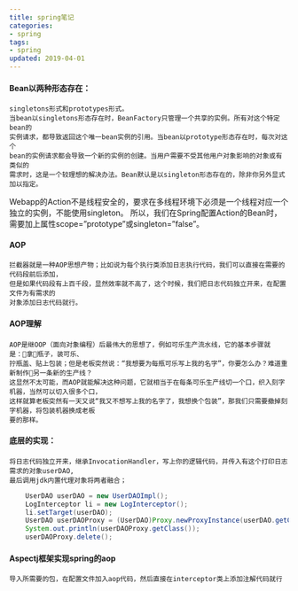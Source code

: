 ```yaml
---
title: spring笔记
categories: 
- spring
tags:
- spring
updated: 2019-04-01
---
```


#### Bean以两种形态存在：
    singletons形式和prototypes形式。
    当bean以singletons形态存在时，BeanFactory只管理一个共享的实例。所有对这个特定bean的
    实例请求，都导致返回这个唯一bean实例的引用。当bean以prototype形态存在时，每次对这个
    bean的实例请求都会导致一个新的实例的创建。当用户需要不受其他用户对象影响的对象或有类似的
    需求时，这是一个较理想的解决办法。Bean默认是以singleton形态存在的，除非你另外显式加以指定。

Webapp的Action不是线程安全的，要求在多线程环境下必须是一个线程对应一个独立的实例，不能使用singleton。
所以，我们在Spring配置Action的Bean时，需要加上属性scope=”prototype”或singleton=”false”。

#### AOP
    拦截器就是一种AOP思想产物；比如说为每个执行类添加日志执行代码，我们可以直接在需要的代码段前后添加，
    但是如果代码段有上百千段，显然效率就不高了，这个时候，我们把日志代码独立开来，在配置文件为有需求的
    对象添加日志代码就行。

#### AOP理解
    AOP是继OOP（面向对象编程）后最伟大的思想了，例如可乐生产流水线，它的基本步骤就是：拿瓶子，装可乐、
    拧瓶盖、贴上包装；但是老板突然说：“我想要为每瓶可乐写上我的名字”，你要怎么办？难道重新制作另一条新的生产线？
    这显然不太可能，而AOP就能解决这种问题，它就相当于在每条可乐生产线切一个口，织入刻字机器，当然可以切入很多个口，
    这样就算老板突然有一天又说“我又不想写上我的名字了，我想换个包装”，那我们只需要撤掉刻字机器，将包装机器换成老板
    要的那样。

#### 底层的实现：
    将日志代码独立开来，继承InvocationHandler，写上你的逻辑代码，并传入有这个打印日志需求的对象userDAO,
    最后调用jdk内置代理对象将两者融合；

```java
    UserDAO userDAO = new UserDAOImpl();
    LogInterceptor li = new LogInterceptor();
    li.setTarget(userDAO);
    UserDAO userDAOProxy = (UserDAO)Proxy.newProxyInstance(userDAO.getClass().getClassLoader(), userDAO.getClass().getInterfaces(), li);
    System.out.println(userDAOProxy.getClass());
    userDAOProxy.delete();
```

#### Aspectj框架实现spring的aop
    导入所需要的包，在配置文件加入aop代码，然后直接在interceptor类上添加注解代码就行